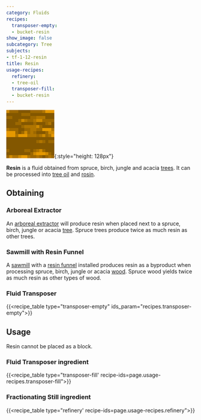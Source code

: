 ```yaml
---
category: Fluids
recipes:
  transposer-empty:
  - bucket-resin
show_image: false
subcategory: Tree
subjects:
- tf-1-12-resin
title: Resin
usage-recipes:
  refinery:
  - tree-oil
  transposer-fill:
  - bucket-resin
---
```


![Resin](/assets/images/docs/1.12/thermal-foundation/resin.gif){:style="height: 128px"}


**Resin** is a fluid obtained from spruce, birch, jungle and acacia
[trees](https://minecraft.gamepedia.com/Tree). It can be processed into [tree
oil](../tree-oil/) and [rosin](../rosin/).


Obtaining
---------

### Arboreal Extractor
An [arboreal extractor](../../thermal-expansion/arboreal-extractor/) will produce resin when
placed next to a spruce, birch, jungle or acacia
[tree](https://minecraft.gamepedia.com/Tree). Spruce trees produce twice as much
resin as other trees.

### Sawmill with Resin Funnel
A [sawmill](../../thermal-expansion/sawmill/) with a [resin funnel](../../thermal-expansion/augment-resin-funnel/)
installed produces resin as a byproduct when processing spruce, birch, jungle or
acacia [wood](https://minecraft.gamepedia.com/Wood). Spruce wood yields twice as
much resin as other types of wood.

### Fluid Transposer
{{<recipe_table type="transposer-empty" ids_param="recipes.transposer-empty">}}


Usage
-----

Resin cannot be placed as a block.

### Fluid Transposer ingredient
{{<recipe_table type="transposer-fill' recipe-ids=page.usage-recipes.transposer-fill">}}

### Fractionating Still ingredient
{{<recipe_table type="refinery' recipe-ids=page.usage-recipes.refinery">}}
